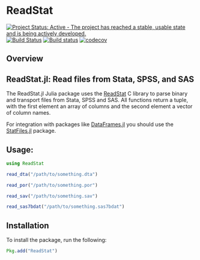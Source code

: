 # ReadStat

[![Project Status: Active - The project has reached a stable, usable state and is being actively developed.](http://www.repostatus.org/badges/latest/active.svg)](http://www.repostatus.org/#active)
[![Build Status](https://travis-ci.org/queryverse/ReadStat.jl.svg?branch=master)](https://travis-ci.org/queryverse/ReadStat.jl)
[![Build status](https://ci.appveyor.com/api/projects/status/99xmebpmtcvv7gxw/branch/master?svg=true)](https://ci.appveyor.com/project/queryverse/readstat-jl/branch/master)
[![codecov](https://codecov.io/gh/queryverse/ReadStat.jl/branch/master/graph/badge.svg)](https://codecov.io/gh/queryverse/ReadStat.jl)

## Overview

ReadStat.jl: Read files from Stata, SPSS, and SAS
--

The ReadStat.jl Julia package uses the [ReadStat](https://github.com/WizardMac/ReadStat) C library to parse binary and transport files from Stata, SPSS and SAS. All functions return a tuple, with the first element an array of columns and the second element a vector of column names.

For integration with packages like [DataFrames.jl](https://github.com/JuliaData/DataFrames.jl) you should use the [StatFiles.jl](https://github.com/queryverse/StatFiles.jl) package.

## Usage:

```julia
using ReadStat

read_dta("/path/to/something.dta")

read_por("/path/to/something.por")

read_sav("/path/to/something.sav")

read_sas7bdat("/path/to/something.sas7bdat")
```

## Installation
To install the package, run the following:

```julia
Pkg.add("ReadStat")
```
